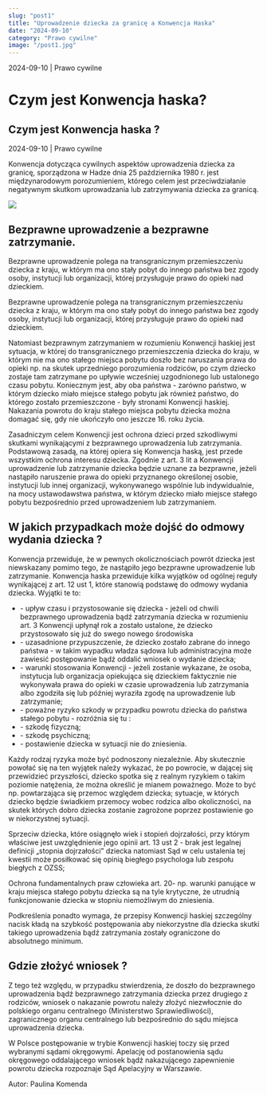 ```yaml
---
slug: "post1"
title: "Uprowadzenie dziecka za granicę a Konwencja Haska"
date: "2024-09-10"
category: "Prawo cywilne"
image: "/post1.jpg"
---
```


<div class="relative bg-[url(/post1.jpg)] bg-cover bg-center bg-no-repeat h-[344px] w-[87vw] max-w-[1440px] object-cover hidden lg:block">
  <!-- Overlay div for the darker background -->
  <div class="absolute inset-0 bg-black opacity-30"></div>

  <!-- Content on top of the overlay -->
  <div class="absolute bottom-4 left-4 flex flex-col gap-2">
    <div class="text-sm pt-2 pb-4 text-white">
      <span>2024-09-10</span> | <span>Prawo cywilne</span>
      <h1 class="text-3xl font-semibold">Czym jest Konwencja haska?</h1>
    </div>
  </div>
</div>

<section class="font-sens md:max-w-[700px] md:mx-auto">
<div class="block lg:hidden">
<h1 class=" text-3xl font-semibold">Czym jest Konwencja haska ?</h1>

<div class="text-sm pt-2 pb-4">
  <span>2024-09-10</span> | <span>Prawo cywilne</span>
</div>
</div>

<div class="pl-5 border-l-2 border-[#B58C67] lg:mt-8">
<p class="text-xl">
  Konwencja dotycząca cywilnych aspektów uprowadzenia dziecka za granicę,
  sporządzona w Hadze dnia 25 października 1980 r. jest międzynarodowym
  porozumieniem, którego celem jest przeciwdziałanie negatywnym skutkom
  uprowadzania lub zatrzymywania dziecka za granicą.
</p>
</div>

<div class="pt-10 lg:hidden">
<img src="/post1.jpg" />
</div>

<div class="pt-10 flex flex-col gap-4 ">
<h2 class="text-xl font-semibold">Bezprawne uprowadzenie a bezprawne zatrzymanie.</h2>
<p>Bezprawne uprowadzenie polega na transgranicznym przemieszczeniu dziecka z kraju, w którym
ma ono stały pobyt do innego państwa bez zgody osoby, instytucji lub organizacji, której
przysługuje prawo do opieki nad dzieckiem.</p>
<p>Bezprawne uprowadzenie polega na transgranicznym przemieszczeniu dziecka z kraju, w którym
ma ono stały pobyt do innego państwa bez zgody osoby, instytucji lub organizacji, której
przysługuje prawo do opieki nad dzieckiem.</p>
<p>Natomiast bezprawnym zatrzymaniem w rozumieniu Konwencji haskiej jest sytuacja, w której do
transgranicznego przemieszczenia dziecka do kraju, w którym nie ma ono stałego miejsca pobytu
doszło bez naruszania prawa do opieki np. na skutek uprzedniego porozumienia rodziców, po czym
dziecko zostaje tam zatrzymane po upływie wcześniej uzgodnionego lub ustalonego czasu pobytu.
Koniecznym jest, aby oba państwa - zarówno państwo, w którym dziecko miało miejsce stałego
pobytu jak również państwo, do którego zostało przemieszczone - były stronami Konwencji haskiej.
Nakazania powrotu do kraju stałego miejsca pobytu dziecka można domagać się, gdy nie ukończyło
ono jeszcze 16. roku życia.</p>
<p>Zasadniczym celem Konwencji jest ochrona dzieci przed szkodliwymi skutkami wynikającymi
z bezprawnego uprowadzenia lub zatrzymania. Podstawową zasadą, na której opiera się Konwencja
haską, jest przede wszystkim ochrona interesu dziecka.
Zgodnie z art. 3 lit a Konwencji uprowadzenie lub zatrzymanie dziecka będzie uznane za
bezprawne, jeżeli nastąpiło naruszenie prawa do opieki przyznanego określonej osobie, instytucji
lub innej organizacji, wykonywanego wspólnie lub indywidualnie, na mocy ustawodawstwa
państwa, w którym dziecko miało miejsce stałego pobytu bezpośrednio przed uprowadzeniem lub
zatrzymaniem.</p>
</div>

<div class="flex flex-col gap-4 pt-4">
<h2 class="text-xl font-semibold">W jakich przypadkach może dojść do odmowy wydania dziecka ?</h2>
<p>Konwencja przewiduje, że w pewnych okolicznościach powrót dziecka jest niewskazany pomimo
tego, że nastąpiło jego bezprawne uprowadzenie lub zatrzymanie. Konwencja haska przewiduje
kilka wyjątków od ogólnej reguły wynikającej z art. 12 ust 1, które stanowią podstawę do odmowy
wydania dziecka. Wyjątki te to:</p>
<ul>
<li>- upływ czasu i przystosowanie się dziecka <art. 12 ust. 2> - jeżeli od chwili bezprawnego uprowadzenia bądź zatrzymania dziecka w rozumieniu art. 3 Konwencji upłynął rok a zostało ustalone, że dziecko przystosowało się już do swego nowego środowiska</li>
<li>- uzasadnione przypuszczenie, że dziecko zostało zabrane do innego państwa <art. 12 ust 3>             - w takim wypadku władza sądowa lub administracyjna może zawiesić postępowanie bądź oddalić wniosek o wydanie dziecka;</li>
<li>- warunki stosowania Konwencji <art. 13 zd. 1 lit. a)> - jeżeli zostanie wykazane, że osoba, instytucja lub organizacja opiekująca się dzieckiem faktycznie nie wykonywała prawa do opieki w czasie uprowadzenia lub zatrzymania albo zgodziła się lub później wyraziła zgodę na uprowadzenie lub zatrzymanie; </li>
<li>- poważne ryzyko szkody w przypadku powrotu dziecka do państwa stałego pobytu <art. 13 zd. 1 lit. b)> -  rozróżnia się tu :
<li>- szkodę fizyczną; </li>
<li>- szkodę psychiczną; </li>
<li>- postawienie dziecka w sytuacji nie do zniesienia.</li>
</li>
</ul>
<p>Każdy rodzaj ryzyka może być podnoszony niezależnie. Aby skutecznie powołać się na ten wyjątek
należy wykazać, że po powrocie, w dającej się przewidzieć przyszłości, dziecko spotka się
z realnym ryzykiem o takim poziomie natężenia, że można określić je mianem poważnego. Może to
być np. powtarzająca się przemoc względem dziecka; sytuacje, w których dziecko będzie
świadkiem przemocy wobec rodzica albo okoliczności, na skutek których dobro dziecka zostanie
zagrożone poprzez postawienie go w niekorzystnej sytuacji.</p>
<p>Sprzeciw dziecka, które osiągnęło wiek i stopień dojrzałości, przy którym właściwe jest
uwzględnienie jego opinii art. 13 ust 2 - brak jest legalnej definicji „stopnia dojrzałości” dziecka
natomiast Sąd w celu ustalenia tej kwestii może posiłkować się opinią biegłego
psychologa lub zespołu biegłych z OZSS;</p>
<p>Ochrona fundamentalnych praw człowieka art. 20- np. warunki panujące w kraju miejsca stałego
pobytu dziecka są na tyle krytyczne, że utrudnią funkcjonowanie dziecka w stopniu niemożliwym
do zniesienia.</p>
<p>Podkreślenia ponadto wymaga, że przepisy Konwencji haskiej szczególny nacisk kładą na szybkość
postępowania aby niekorzystne dla dziecka skutki takiego uprowadzenia bądź zatrzymania zostały
ograniczone do absolutnego minimum.</p>
</div>

<div class="flex flex-col gap-4 pt-4">
<h2 class="text-xl font-semibold">Gdzie złożyć wniosek ?</h2>
<p>Z tego też względu, w przypadku stwierdzenia, że doszło do bezprawnego uprowadzenia bądź
bezprawnego zatrzymania dziecka przez drugiego z rodziców, wniosek o nakazanie powrotu należy
złożyć niezwłocznie do polskiego organu centralnego (Ministerstwo Sprawiedliwości),
zagranicznego organu centralnego lub bezpośrednio do sądu miejsca uprowadzenia dziecka.
</p>
<p>W Polsce postępowanie w trybie Konwencji haskiej toczy się przed wybranymi sądami
okręgowymi. Apelację od postanowienia sądu okręgowego oddalającego wniosek bądź
nakazującego zapewnienie powrotu dziecka rozpoznaje Sąd Apelacyjny w Warszawie.</p>
</div>

<p class="py-4">Autor: Paulina Komenda</p>
</section>
